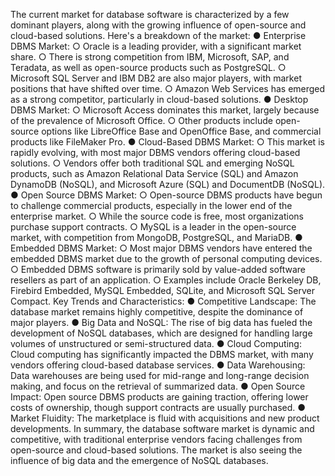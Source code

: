 The current market for database software is characterized by a few dominant players, along with the growing influence of open-source and cloud-based solutions.
Here's a breakdown of the market:
●
Enterprise DBMS Market:
○
Oracle is a leading provider, with a significant market share.
○
There is strong competition from IBM, Microsoft, SAP, and Teradata, as well as open-source products such as PostgreSQL.
○
Microsoft SQL Server and IBM DB2 are also major players, with market positions that have shifted over time.
○
Amazon Web Services has emerged as a strong competitor, particularly in cloud-based solutions.
●
Desktop DBMS Market:
○
Microsoft Access dominates this market, largely because of the prevalence of Microsoft Office.
○
Other products include open-source options like LibreOffice Base and OpenOffice Base, and commercial products like FileMaker Pro.
●
Cloud-Based DBMS Market:
○
This market is rapidly evolving, with most major DBMS vendors offering cloud-based solutions.
○
Vendors offer both traditional SQL and emerging NoSQL products, such as Amazon Relational Data Service (SQL) and Amazon DynamoDB (NoSQL), and Microsoft Azure (SQL) and DocumentDB (NoSQL).
●
Open Source DBMS Market:
○
Open-source DBMS products have begun to challenge commercial products, especially in the lower end of the enterprise market.
○
While the source code is free, most organizations purchase support contracts.
○
MySQL is a leader in the open-source market, with competition from MongoDB, PostgreSQL, and MariaDB.
●
Embedded DBMS Market:
○
Most major DBMS vendors have entered the embedded DBMS market due to the growth of personal computing devices.
○
Embedded DBMS software is primarily sold by value-added software resellers as part of an application.
○
Examples include Oracle Berkeley DB, Firebird Embedded, MySQL Embedded, SQLite, and Microsoft SQL Server Compact.
Key Trends and Characteristics:
●
Competitive Landscape: The database market remains highly competitive, despite the dominance of major players.
●
Big Data and NoSQL: The rise of big data has fueled the development of NoSQL databases, which are designed for handling large volumes of unstructured or semi-structured data.
●
Cloud Computing: Cloud computing has significantly impacted the DBMS market, with many vendors offering cloud-based database services.
●
Data Warehousing: Data warehouses are being used for mid-range and long-range decision making, and focus on the retrieval of summarized data.
●
Open Source Impact: Open source DBMS products are gaining traction, offering lower costs of ownership, though support contracts are usually purchased.
●
Market Fluidity: The marketplace is fluid with acquisitions and new product developments.
In summary, the database software market is dynamic and competitive, with traditional enterprise vendors facing challenges from open-source and cloud-based solutions. The market is also seeing the influence of big data and the emergence of NoSQL databases.
